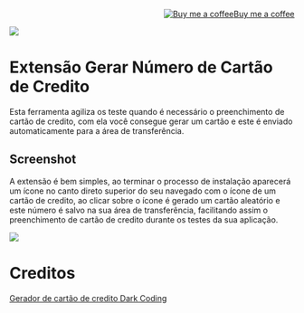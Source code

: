 <p align="right"><a target="_blank" href="https://ko-fi.com/wictorchaves"><img src="https://www.buymeacoffee.com/assets/img/BMC-btn-logo.svg" alt="Buy me a coffee">Buy me a coffee</a></p>

<p><img src="https://github.com/wictorChaves/GeradorNumeroCartaoCredito/raw/master/images/icon128.png"></p>

# Extensão Gerar Número de Cartão de Credito

Esta ferramenta agiliza os teste quando é necessário o preenchimento de cartão de credito, com ela você consegue gerar um cartão e este é enviado automaticamente para a área de transferência.

## Screenshot

A extensão é bem simples, ao terminar o processo de instalação aparecerá um ícone no canto direto superior do seu navegado com o ícone de um cartão de credito, ao clicar sobre o ícone é gerado um cartão aleatório e este número é salvo na sua área de transferência, facilitando assim o preenchimento de cartão de credito durante os testes da sua aplicação.

<kbd>
<p><img src="https://github.com/wictorChaves/GeradorNumeroCartaoCredito/raw/master/screenshot/440x280.png"></p>
</kbd>

# Creditos

[Gerador de cartão de credito Dark Coding](https://github.com/grahamking/darkcoding-credit-card)
